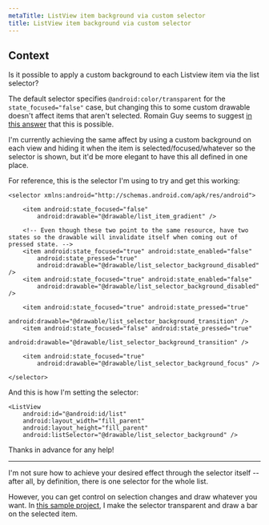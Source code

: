 ```yaml
---
metaTitle: ListView item background via custom selector
title: ListView item background via custom selector
---
```


## Context

Is it possible to apply a custom background to each Listview item via the list selector?


The default selector specifies `@android:color/transparent` for the `state_focused="false"` case, but changing this to some custom drawable doesn't affect items that aren't selected. Romain Guy seems to suggest [in this answer](https://stackoverflow.com/questions/2217753/changing-background-color-of-listview-items-on-android/2218270#2218270) that this is possible.


I'm currently achieving the same affect by using a custom background on each view and hiding it when the item is selected/focused/whatever so the selector is shown, but it'd be more elegant to have this all defined in one place.


For reference, this is the selector I'm using to try and get this working:



```
<selector xmlns:android="http://schemas.android.com/apk/res/android">

    <item android:state_focused="false"
        android:drawable="@drawable/list_item_gradient" />

    <!-- Even though these two point to the same resource, have two states so the drawable will invalidate itself when coming out of pressed state. -->
    <item android:state_focused="true" android:state_enabled="false"
        android:state_pressed="true"
        android:drawable="@drawable/list_selector_background_disabled" />
    <item android:state_focused="true" android:state_enabled="false"
        android:drawable="@drawable/list_selector_background_disabled" />

    <item android:state_focused="true" android:state_pressed="true"
        android:drawable="@drawable/list_selector_background_transition" />
    <item android:state_focused="false" android:state_pressed="true"
        android:drawable="@drawable/list_selector_background_transition" />

    <item android:state_focused="true"
        android:drawable="@drawable/list_selector_background_focus" />

</selector>

```

And this is how I'm setting the selector:



```
<ListView
    android:id="@android:id/list"
    android:layout_width="fill_parent"
    android:layout_height="fill_parent"
    android:listSelector="@drawable/list_selector_background" />    

```

Thanks in advance for any help!



---

I'm not sure how to achieve your desired effect through the selector itself -- after all, by definition, there is one selector for the whole list.


However, you can get control on selection changes and draw whatever you want. In [this sample project](http://github.com/commonsguy/cw-advandroid/tree/master/ListView/Selector/), I make the selector transparent and draw a bar on the selected item.

